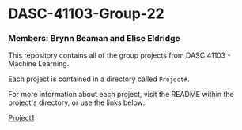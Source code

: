 # DASC-41103-Group-22
### Members: Brynn Beaman and Elise Eldridge

This repository contains all of the group projects from DASC 41103 - Machine Learning.

Each project is contained in a directory called `Project#`.

For more information about each project, visit the README within the project's directory, or use the links below: 

[Project1](https://github.com/brynnbeaman/DASC-41103-Group-22/blob/main/Project1/README.md) 
